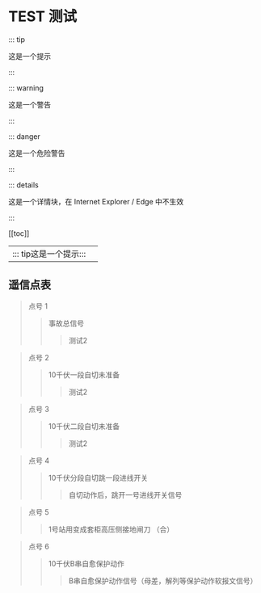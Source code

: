 # TEST 测试

::: tip

这是一个提示

:::

::: warning

这是一个警告

:::

::: danger

这是一个危险警告

:::

::: details

这是一个详情块，在 Internet Explorer / Edge 中不生效

:::



[[toc]]



|                                            |      |
| ------------------------------------------ | ---- |
| ::: tip这是一个提示::: |      |





## 遥信点表

>   点号  1
>>  事故总信号   
>>> 测试2 

>   点号  2
>>  10千伏一段自切未准备 
>>> 测试2 

>   点号  3
>>  10千伏二段自切未准备 
>>> 测试2 

>   点号  4
>>  10千伏分段自切跳一段进线开关 
>>> 自切动作后，跳开一号进线开关信号    

>   点号  5
>>  1号站用变成套柜高压侧接地闸刀 （合） 
>>>     

>   点号  6
>>  10千伏B串自愈保护动作    
>>> B串自愈保护动作信号（母差，解列等保护动作软报文信号） 

